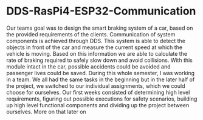 # DDS-RasPi4-ESP32-Communication
Our teams goal was to design the smart braking system of a car, based on the provided
requirements of the clients. Communication of system components is achieved through
DDS. This system is able to detect the objects in front of the car and measure the current
speed at which the vehicle is moving. Based on this information we are able to calculate
the rate of braking required to safely slow down and avoid collisions. With this module
intact in the car, possible accidents could be avoided and passenger lives could be saved.
During this whole semester, I was working in a team. We all had the same tasks in the
beginning but in the later half of the project, we switched to our individual assignments,
which we could choose for ourselves. Our first weeks consisted of determining high level
requirements, figuring out possible executions for safety scenarios, building up high level
functional components and dividing up the project between ourselves. More on that later
on
